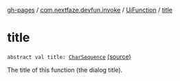 [gh-pages](../../index.md) / [com.nextfaze.devfun.invoke](../index.md) / [UiFunction](index.md) / [title](./title.md)

# title

`abstract val title: `[`CharSequence`](https://kotlinlang.org/api/latest/jvm/stdlib/kotlin/-char-sequence/index.html) [(source)](https://github.com/NextFaze/dev-fun/tree/master/devfun/src/main/java/com/nextfaze/devfun/invoke/UiFunction.kt#L54)

The title of this function (the dialog title).

